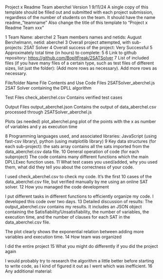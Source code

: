 Project x Readme Team aberchel
Version 1 9/11/24
A single copy of this template should be filled out and submitted with each project submission, regardless of the number of students on the team. It should have the name readme_”teamname”
Also change the title of this template to “Project x Readme Team xxx”

1	Team Name: aberchel
2	Team members names and netids: August Berchelmann, netid: aberchel
3	Overall project attempted, with sub-projects: 2SAT Solver
4	Overall success of the project: Very Successful
5	Approximately total time (in hours) to complete: 5
6	Link to github repository: https://github.com/BopItFreak/2SATSolver
7	List of included files (if you have many files of a certain type, such as test files of different sizes, list just the folder): (Add more rows as necessary). Add more rows as necessary.

File/folder Name	File Contents and Use
Code Files
2SATSolver_aberchel.js                      2SAT Solver containing the DPLL algorithm
	
Test Files
check_aberchel.csv                             Contains verified test cases
	
Output Files
output_aberchel.json                  Contains the output of data_aberchel.csv                    processed through 2SATSolver_aberchel.js
	
Plots (as needed)
plot_aberchel.png                                 plot of the points with the x as number of variables and y as execution time
	

8	Programming languages used, and associated libraries: JavaScript (using fast-csv library), python (using matplotlib library)
9	Key data structures (for each sub-project): the sats array contains all the sats imported from the data_aberchel.csv data file.
10	General operation of code (for each subproject)
The code contains many different functions which the main DPLLExec function uses.
11	What test cases you used/added, why you used them, what did they tell you about the correctness of your code.

I used check_aberchel.csv to check my code. It’s the first 10 cases of the data_aberchel.csv file, but verified manually by me using an online SAT solver.
12	How you managed the code development

I put different tasks in different functions to efficiently organize my code. I developed this code over two days.
13	Detailed discussion of results: The output_aberchel.csv contains my results. It includes an JSON object containing the Satisfiability/Unsatisfiability, the number of variables, the execution time, and the number of clauses for each SAT in the data_aberchel.csv file.

The plot clearly shows the exponential relation between adding more variables and execution time.
14	How team was organized 

I did the entire project
15	What you might do differently if you did the project again

I would probably try to research the algorithm a little better before starting to write code, as I kind of figured it out as I went which was inefficient. 
16	Any additional material:
